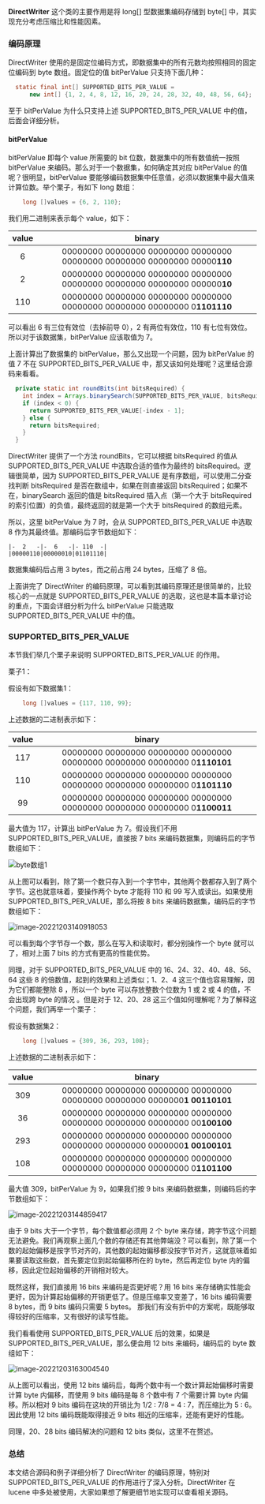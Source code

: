 **DirectWriter** 这个类的主要作用是将 long[] 型数据集编码存储到 byte[] 中，其实现充分考虑压缩比和性能因素。

### 编码原理

DirectWriter 使用的是固定位编码方式，即数据集中的所有元数均按照相同的固定位编码到 byte 数组。固定位的值 bitPerValue 只支持下面几种：

```java
  static final int[] SUPPORTED_BITS_PER_VALUE =
      new int[] {1, 2, 4, 8, 12, 16, 20, 24, 28, 32, 40, 48, 56, 64};
```

至于 bitPerValue 为什么只支持上述 SUPPORTED_BITS_PER_VALUE 中的值，后面会详细分析。

#### bitPerValue

bitPerValue 即每个 value 所需要的 bit 位数，数据集中的所有数值统一按照 bitPerValue 来编码。那么对于一个数据集，如何确定其对应 bitPerValue 的值呢？很明显，bitPerValue 要能够编码数据集中任意值，必须以数据集中最大值来计算位数。举个栗子，有如下 long 数组：

```java
	long []values = {6, 2, 110};
```

我们用二进制来表示每个 value，如下：

| value |                            binary                            |
| :---: | :----------------------------------------------------------: |
|   6   | 00000000 00000000 00000000 00000000 00000000 00000000 00000000 00000**110** |
|   2   | 00000000 00000000 00000000 00000000 00000000 00000000 00000000 000000**10** |
|  110  | 00000000 00000000 00000000 00000000 00000000 00000000 00000000 0**1101110** |

可以看出 6 有三位有效位（去掉前导 0），2 有两位有效位，110 有七位有效位。所以对于该数据集，bitPerValue 应该取值为 7。

上面计算出了数据集的 bitPerValue，那么又出现一个问题，因为 bitPerValue 的值 7 不在 SUPPORTED_BITS_PER_VALUE 中，那又该如何处理呢？这里结合源码来看看。

```java
  private static int roundBits(int bitsRequired) {
    int index = Arrays.binarySearch(SUPPORTED_BITS_PER_VALUE, bitsRequired);
    if (index < 0) {
      return SUPPORTED_BITS_PER_VALUE[-index - 1];
    } else {
      return bitsRequired;
    }
  }
```

DirectWriter 提供了一个方法 roundBits，它可以根据 bitsRequired 的值从 SUPPORTED_BITS_PER_VALUE 中选取合适的值作为最终的 bitsRequired。逻辑很简单，因为 SUPPORTED_BITS_PER_VALUE 是有序数组，可以使用二分查找判断 bitsRequired 是否在数组中，如果在则直接返回 bitsRequired；如果不在，binarySearch 返回的值是 bitsRequired 插入点（第一个大于 bitsRequired 的索引位置）的负值，最终返回的就是第一个大于 bitsRequired 的数组元素。

所以，这里 bitPerValue 为 7 时，会从 SUPPORTED_BITS_PER_VALUE 中选取 8 作为其最终值。那编码后字节数组如下：

```text
|-  2   -|-  6   -|- 110  -|
|00000110|00000010|01101110|
```

数据集编码后占用 3 bytes，而之前占用 24 bytes，压缩了 8 倍。

上面讲完了 DirectWriter 的编码原理，可以看到其编码原理还是很简单的，比较核心的一点就是 SUPPORTED_BITS_PER_VALUE 的选取，这也是本篇本章讨论的重点，下面会详细分析为什么 bitPerValue 只能选取 SUPPORTED_BITS_PER_VALUE 中的值。

### SUPPORTED_BITS_PER_VALUE

本节我们举几个栗子来说明 SUPPORTED_BITS_PER_VALUE 的作用。

栗子1：

假设有如下数据集1：

```java
	long []values = {117, 110, 99};
```

上述数据的二进制表示如下：

| value |                            binary                            |
| :---: | :----------------------------------------------------------: |
|  117  | 00000000 00000000 00000000 00000000 00000000 00000000 00000000 0**1110101** |
|  110  | 00000000 00000000 00000000 00000000 00000000 00000000 00000000 0**1101110** |
|  99   | 00000000 00000000 00000000 00000000 00000000 00000000 00000000 0**1100011** |

最大值为 117，计算出 bitPerValue 为 7。假设我们不用 SUPPORTED_BITS_PER_VALUE，直接按 7 bits 来编码数据集，则编码后的字节数组如下：

![byte数组1](/Users/xzy/github.com/zhenyuxie/lucene/7bits编码.png)

从上图可以看到，除了第一个数只存入到一个字节中，其他两个数都存入到了两个字节。这也就意味着，要操作两个 byte 才能将 110 和 99 写入或读出。如果使用 SUPPORTED_BITS_PER_VALUE，那么将按 8 bits 来编码数据集，编码后的字节数组如下：

![image-20221203140918053](/Users/xzy/github.com/zhenyuxie/lucene/8bits编码.png)

可以看到每个字节存一个数，那么在写入和读取时，都分别操作一个 byte 就可以了，相对上面 7 bits 的方式有更高的性能优势。

同理，对于 SUPPORTED_BITS_PER_VALUE 中的 16、24、32、40、48、56、64 这些 8 的倍数值，起到的效果和上述类似；1、2、4 这三个值也容易理解，因为它们都能整除 8 ，所以一个 byte 可以存放整数个位数为 1 或 2 或 4 的值，不会出现跨 byte 的情况 。但是对于 12、20、28 这三个值如何理解呢？为了解释这个问题，我们再举一个栗子：

假设有数据集2：

```java
	long []values = {309, 36, 293, 108};
```

上述数据的二进制表示如下：

| value |                            binary                            |
| :---: | :----------------------------------------------------------: |
|  309  | 00000000 00000000 00000000 00000000 00000000 00000000 0000000**1 00110101** |
|  36   | 00000000 00000000 00000000 00000000 00000000 00000000 00000000 00**100100** |
|  293  | 00000000 00000000 00000000 00000000 00000000 00000000 0000000**1 00100101** |
|  108  | 00000000 00000000 00000000 00000000 00000000 00000000 00000000 0**1101100** |

最大值 309，bitPerValue 为 9，如果我们按 9 bits 来编码数据集，则编码后的字节数组如下：

![image-20221203144859417](/Users/xzy/github.com/zhenyuxie/lucene/9bits编码.png)

由于 9 bits 大于一个字节，每个数值都必须用 2 个 byte 来存储，跨字节这个问题无法避免。我们再观察上面几个数的存储还有其他弊端没？可以看到，除了第一个数的起始偏移是按字节对齐的，其他数的起始偏移都没按字节对齐，这就意味着如果要读取这些数，首先要定位到起始偏移所在的 byte，然后再定位 byte 内的偏移，因此定位起始偏移的开销相对较大。

既然这样，我们直接用 16 bits 来编码是否更好呢？用 16 bits 来存储确实性能会更好，因为计算起始偏移的开销更低了。但是压缩率又变差了，16 bits 编码需要 8 bytes，而 9 bits 编码只需要 5 bytes。 那我们有没有折中的方案呢，既能够取得较好的压缩率，又有很好的读写性能。

我们看看使用 SUPPORTED_BITS_PER_VALUE 后的效果，如果是 SUPPORTED_BITS_PER_VALUE，那么便会用 12 bits 来编码，编码后的 byte 数组如下：

![image-20221203163004540](/Users/xzy/github.com/zhenyuxie/lucene/12bits编码.png)

从上图可以看出，使用 12 bits 编码后，每两个数中有一个数计算起始偏移时需要计算 byte 内偏移，而使用 9 bits 编码是每 8 个数中有 7   个需要计算 byte 内偏移。所以相对 9 bits 编码在这块的开销比为 1/2 : 7/8 = 4 : 7，而压缩比为 5 : 6。因此使用 12 bits 编码既能取得接近 9 bits 相近的压缩率，还能有更好的性能。

同理，20、28 bits 编码解决的问题和 12 bits 类似，这里不在赘述。

### 总结

本文结合源码和例子详细分析了 DirectWriter 的编码原理，特别对 SUPPORTED_BITS_PER_VALUE 的作用进行了深入分析。DirectWriter 在 lucene 中多处被使用，大家如果想了解更细节地实现可以查看相关源码。